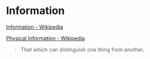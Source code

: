# Information

<a href="https://en.wikipedia.org/wiki/Information" target="_blank">Information - Wikipedia</a>

<a href="https://en.wikipedia.org/wiki/Physical_information" target="_blank">Physical Information - Wikipedia</a>

> That which can distinguish one thing from another.
